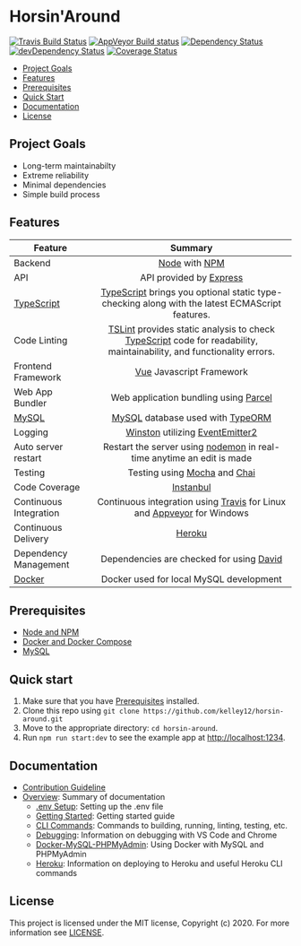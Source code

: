 # Horsin'Around

[![Travis Build Status](https://api.travis-ci.com/Kelley12/horsin-around.svg?branch=master)](https://app.travis-ci.com/github/Kelley12/horsin-around)
[![AppVeyor Build status](https://ci.appveyor.com/api/projects/status/43ah5tri0ennicdd?svg=true)](https://ci.appveyor.com/project/Kelley12/horsin-around)
[![Dependency Status](https://david-dm.org/kelley12/horsin-around/status.svg?style=flat)](https://david-dm.org/kelley12/horsin-around)
[![devDependency Status](https://david-dm.org/kelley12/horsin-around/dev-status.svg)](https://david-dm.org/kelley12/horsin-around?type=dev)
[![Coverage Status](https://coveralls.io/repos/github/Kelley12/horsin-around/badge.svg?branch=master)](https://coveralls.io/github/Kelley12/horsin-around?branch=master)

- [Project Goals](#project-goals)
- [Features](#features)
- [Prerequisites](#prerequisites)
- [Quick Start](#quick-start)
- [Documentation](#documentation)
- [License](#license)

## Project Goals

- Long-term maintainabilty
- Extreme reliability
- Minimal dependencies
- Simple build process

## Features

| Feature | Summary |
| ------- |:-------:|
| Backend | [Node](https://nodejs.org/en/) with [NPM](https://www.npmjs.com/) |
| API | API provided by [Express](https://expressjs.com/) |
| [TypeScript](https://github.com/microsoft/TypeScript) | [TypeScript](https://github.com/microsoft/TypeScript) brings you optional static type-checking along with the latest ECMAScript features. |
| Code Linting | [TSLint](https://github.com/palantir/tslint) provides static analysis to check [TypeScript](https://github.com/microsoft/TypeScript) code for readability, maintainability, and functionality errors. |
| Frontend Framework | [Vue](https://vuejs.org/) Javascript Framework |
| Web App Bundler | Web application bundling using [Parcel](https://github.com/parcel-bundler/parcel) |
| [MySQL](https://www.mysql.com/) | [MySQL](https://www.mysql.com/) database used with [TypeORM](https://github.com/typeorm/typeorm) |
| Logging | [Winston](https://github.com/winstonjs/winston) utilizing [EventEmitter2](https://github.com/EventEmitter2/EventEmitter2) |
| Auto server restart | Restart the server using [nodemon](https://github.com/remy/nodemon) in real-time anytime an edit is made |
| Testing | Testing using [Mocha](https://github.com/mochajs/mocha) and [Chai](https://github.com/chaijs/chai) |
| Code Coverage | [Instanbul](https://istanbul.js.org/) |
| Continuous Integration | Continuous integration using [Travis](https://travis-ci.com/) for Linux and [Appveyor](https://ci.appveyor.com/) for Windows |
| Continuous Delivery | [Heroku](https://heroku.com/) |
| Dependency Management | Dependencies are checked for  using [David](https://david-dm.org/) |
| [Docker](https://www.docker.com/) | Docker used for local MySQL development |

## Prerequisites

- [Node and NPM](https://nodejs.org/en/download/)
- [Docker and Docker Compose](https://docs.docker.com/install/)
- [MySQL](https://www.mysql.com/downloads/)

## Quick start

1. Make sure that you have [Prerequisites](#prerequisites) installed.
2. Clone this repo using `git clone https://github.com/kelley12/horsin-around.git`
3. Move to the appropriate directory: `cd horsin-around`.
4. Run `npm run start:dev` to see the example app at <http://localhost:1234>.

## Documentation

- [Contribution Guideline](./CONTRIBUTING.md)
- [Overview](docs/): Summary of documentation
  - [.env Setup](docs/.env-setup.md): Setting up the .env file
  - [Getting Started](docs/getting-started.md): Getting started guide
  - [CLI Commands](docs/commands.md): Commands to building, running, linting, testing, etc.
  - [Debugging](docs/debugging.md): Information on debugging with VS Code and Chrome
  - [Docker-MySQL-PHPMyAdmin](docs/docker-mysql-phpMyAdmin.md): Using Docker with MySQL and PHPMyAdmin
  - [Heroku](docs/heroku.md): Information on deploying to Heroku and useful Heroku CLI commands

## License

This project is licensed under the MIT license, Copyright (c) 2020. For more information see [LICENSE](LICENSE).

